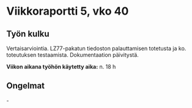 # Viikkoraportti 5, vko 40

## Työn kulku

Vertaisarviointia. LZ77-pakatun tiedoston palauttamisen totetusta ja ko. toteutuksen testaamista. Dokumentaation päivitystä.

**Viikon aikana työhön käytetty aika:** n. 18 h


## **Ongelmat**

\-
